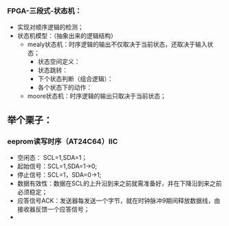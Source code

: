 ### FPGA-三段式-状态机：  
  - 实现对顺序逻辑的检测；  
  - 状态机模型：（抽象出来的逻辑结构）  
    - mealy状态机：时序逻辑的输出不仅取决于当前状态，还取决于输入状态；  
      - 状态空间定义：
      - 状态跳转：
      - 下个状态判断（组合逻辑）：
      - 各个状态下的动作：
    - moore状态机：时序逻辑的输出只取决于当前状态；  
    
## 举个栗子：  
### eeprom读写时序（AT24C64）IIC  
  - 空闲态：  SCL=1,SDA=1；  
  - 起始信号：SCL=1,SDA=1->0;  
  - 停止信号：SCL=1，SDA=0->1;  
  - 数据有效性：数据在SCL的上升沿到来之前就需准备好，并在下降沿到来之前必须稳定；  
  - 应答信号ACK：发送器每发送一个字节，就在时钟脉冲9期间释放数据线，由接收器反馈一个应答信号；    
  - 

